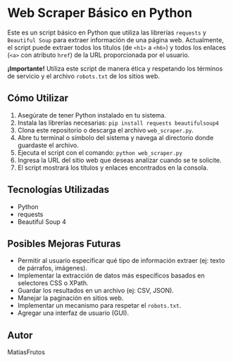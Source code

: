 # Web Scraper Básico en Python

Este es un script básico en Python que utiliza las librerías `requests` y `Beautiful Soup` para extraer información de una página web. Actualmente, el script puede extraer todos los títulos (de `<h1>` a `<h6>`) y todos los enlaces (`<a>` con atributo `href`) de la URL proporcionada por el usuario.

**¡Importante!** Utiliza este script de manera ética y respetando los términos de servicio y el archivo `robots.txt` de los sitios web.

## Cómo Utilizar

1.  Asegúrate de tener Python instalado en tu sistema.
2.  Instala las librerías necesarias: `pip install requests beautifulsoup4`
3.  Clona este repositorio o descarga el archivo `web_scraper.py`.
4.  Abre tu terminal o símbolo del sistema y navega al directorio donde guardaste el archivo.
5.  Ejecuta el script con el comando: `python web_scraper.py`
6.  Ingresa la URL del sitio web que deseas analizar cuando se te solicite.
7.  El script mostrará los títulos y enlaces encontrados en la consola.

## Tecnologías Utilizadas

* Python
* requests
* Beautiful Soup 4

## Posibles Mejoras Futuras

* Permitir al usuario especificar qué tipo de información extraer (ej: texto de párrafos, imágenes).
* Implementar la extracción de datos más específicos basados en selectores CSS o XPath.
* Guardar los resultados en un archivo (ej: CSV, JSON).
* Manejar la paginación en sitios web.
* Implementar un mecanismo para respetar el `robots.txt`.
* Agregar una interfaz de usuario (GUI).

## Autor

MatiasFrutos
